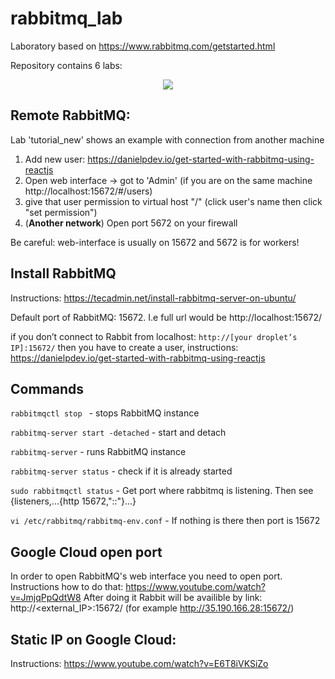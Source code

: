 # rabbitmq_lab

Laboratory based on https://www.rabbitmq.com/getstarted.html

Repository contains 6 labs:

<p align="center"> 
<img src="https://i.ibb.co/983ZTHS/Screen-Shot-2019-07-03-at-22-34-42.png?style=centerme">
</p>


## Remote RabbitMQ:
Lab 'tutorial_new' shows an example with connection from another machine
1. Add new user: https://danielpdev.io/get-started-with-rabbitmq-using-reactjs
2. Open web interface -> got to 'Admin' (if you are on the same machine http://localhost:15672/#/users)
3. give that user permission to virtual host "/" (click user's name then click "set permission")
4. (**Another network**) Open port 5672 on your firewall

Be careful: web-interface is usually on 15672 and 5672 is for workers!


## Install RabbitMQ

Instructions: https://tecadmin.net/install-rabbitmq-server-on-ubuntu/

Default port of RabbitMQ: 15672. I.e full url would be http://localhost:15672/

if you don’t connect to Rabbit from localhost: ```http://[your droplet’s IP]:15672/``` then you have to create a user, instructions:
https://danielpdev.io/get-started-with-rabbitmq-using-reactjs

## Commands
```rabbitmqctl stop ``` - stops RabbitMQ instance

```rabbitmq-server start -detached``` - start and detach

```rabbitmq-server``` - runs RabbitMQ instance

```rabbitmq-server status``` - check if it is already started 

```sudo rabbitmqctl status``` - Get port where rabbitmq is listening. Then see {listeners,...{http 	15672,"::"}...}

```vi /etc/rabbitmq/rabbitmq-env.conf``` - If nothing is there then port is 15672

## Google Cloud open port
In order to open RabbitMQ's web interface you need to open port.
Instructions how to do that:
https://www.youtube.com/watch?v=JmjqPpQdtW8
After doing it Rabbit will be availible by link: http://<external_IP>:15672/ (for example http://35.190.166.28:15672/)

## Static IP on Google Cloud:
Instructions: https://www.youtube.com/watch?v=E6T8iVKSiZo
